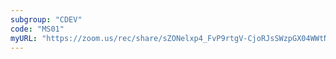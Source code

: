 ```yaml
---
subgroup: "CDEV"
code: "MS01"
myURL: "https://zoom.us/rec/share/sZONelxp4_FvP9rtgV-CjoRJsSWzpGX04WWtNmxnc6EpNzSRqgm0BwTpI7djx68C.l15SUcTP3cByqfs4?startTime=1623687333000"
---
```

